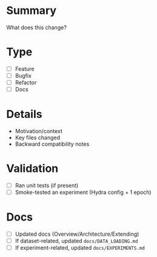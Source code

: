 # Summary
What does this change?

# Type
- [ ] Feature
- [ ] Bugfix
- [ ] Refactor
- [ ] Docs

# Details
- Motivation/context
- Key files changed
- Backward compatibility notes

# Validation
- [ ] Ran unit tests (if present)
- [ ] Smoke-tested an experiment (Hydra config + 1 epoch)

# Docs
- [ ] Updated docs (Overview/Architecture/Extending)
- [ ] If dataset-related, updated `docs/DATA_LOADING.md`
- [ ] If experiment-related, updated `docs/EXPERIMENTS.md`
